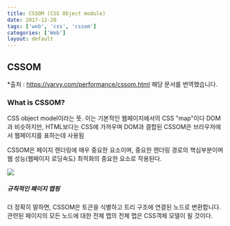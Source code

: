 ```yaml
---
title: CSSOM (CSS Object module)
date: 2017-12-20
tags: ['web', 'css', 'cssom']
categories: ['Web']
layout: default 
---
```


## CSSOM

*출처 : https://varvy.com/performance/cssom.html
해당 문서를 번역했습니다.

 
 
 
### What is CSSOM?
CSS object model이라는 뜻. 이는 기본적인 웹페이지에서의 CSS "map"이다
DOM과 비슷하지만, HTML보다는 CSS에 가까우며 DOM과 결합된 CSSOM은 브라우저에서 웹페이지를 표하는데 사용됨

CSSOM은 페이지 렌더링에 매우 중요한 요소이며, 중요한 렌더링 경로의 핵심부분이며 웹 성능(웹페이지 로딩속도) 최적화의 중요한 요소로 작용된다.

![](/images/cssom.png)



##### 규칙적인 페이지 맵핑
더 정확히 말하면, CSSOM은 토큰을 식별하고 트리 구조에 연결된 노드로 변환합니다. 관련된 페이지의 모든 노드에 대한 전체 맵의 전체 맵은 CSS객체 모델이 될 것이다.